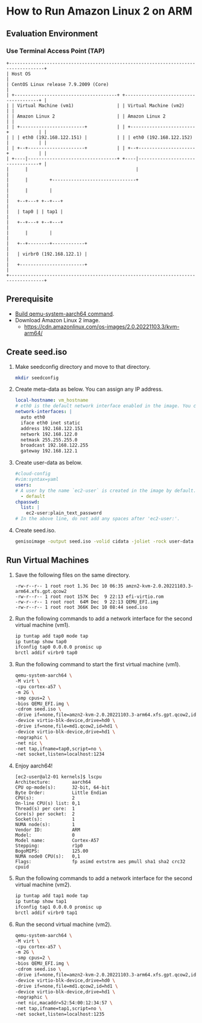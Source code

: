 # How to Run Amazon Linux 2 on ARM

## Evaluation Environment
### Use Terminal Access Point (TAP)
<!--
- IP address will be assigned automatically. The first virtual machine's IP address will be 192.168.122.76. and the second virtual machine's IP address will be 192.168.122.77.
-->
  ```
  +-----------------------------------------------------------------------------------+
  | Host OS                                                                           |
  | CentOS Linux release 7.9.2009 (Core)                                              |
  | +--------------------------------------+ +--------------------------------------+ |
  | | Virtual Machine (vm1)                | | Virtual Machine (vm2)                | |
  | | Amazon Linux 2                       | | Amazon Linux 2                       | |
  | | +------------------------+           | | +------------------------+           | |
  | | | eth0 (192.168.122.151) |           | | | eth0 (192.168.122.152) |           | |
  | | +--+---------------------+           | | +--+---------------------+           | |
  | +----|---------------------------------+ +----|---------------------------------+ |
  |      |                                        |                                   |
  |      |        +-------------------------------+                                   |
  |      |        |                                                                   |
  |   +--+---+ +--+---+                                                               |
  |   | tap0 | | tap1 |                                                               |
  |   +--+---+ +--+---+                                                               |
  |      |        |                                                                   |
  |   +--+--------+------------+                                                      |
  |   | virbr0 (192.168.122.1) |                                                      |
  |   +------------------------+                                                      |
  +-----------------------------------------------------------------------------------+
  ```

## Prerequisite
- [Build qemu-system-aarch64 command](./HowToRunARMonX86_64.md#build-qemu-system-aarch64).
- Download Amazon Linux 2 image.
  - https://cdn.amazonlinux.com/os-images/2.0.20221103.3/kvm-arm64/

## Create seed.iso
1. Make seedconfig directory and move to that directory.
   ```sh
   mkdir seedconfig
   ```
1. Create meta-data as below. You can assign any IP address.
   ```yaml
   local-hostname: vm_hostname
   # eth0 is the default network interface enabled in the image. You can configure static network settings with an entry like the following.
   network-interfaces: |
     auto eth0
     iface eth0 inet static
     address 192.168.122.151
     network 192.168.122.0
     netmask 255.255.255.0
     broadcast 192.168.122.255
     gateway 192.168.122.1
   ```
1. Create user-data as below.
   ```yaml
   #cloud-config
   #vim:syntax=yaml
   users:
   # A user by the name `ec2-user` is created in the image by default.
     - default
   chpasswd:
     list: |
       ec2-user:plain_text_password
   # In the above line, do not add any spaces after 'ec2-user:'.
   ```
1. Create seed.iso.
   ```sh
   genisoimage -output seed.iso -volid cidata -joliet -rock user-data meta-data
   ```

## Run Virtual Machines
1. Save the following files on the same directory.
   ```
   -rw-r--r-- 1 root root 1.3G Dec 10 06:35 amzn2-kvm-2.0.20221103.3-arm64.xfs.gpt.qcow2
   -rw-r--r-- 1 root root 157K Dec  9 22:13 efi-virtio.rom
   -rw-r--r-- 1 root root  64M Dec  9 22:13 QEMU_EFI.img
   -rw-r--r-- 1 root root 366K Dec 10 08:44 seed.iso   
   ```
1. Run the following commands to add a network interface for the second virtual machine (vm1).
   ```sh
   ip tuntap add tap0 mode tap
   ip tuntap show tap0
   ifconfig tap0 0.0.0.0 promisc up
   brctl addif virbr0 tap0
   ```
1. Run the following command to start the first virtual machine (vm1).
   ```sh
   qemu-system-aarch64 \
   -M virt \
   -cpu cortex-a57 \
   -m 2G \
   -smp cpus=2 \
   -bios QEMU_EFI.img \
   -cdrom seed.iso \
   -drive if=none,file=amzn2-kvm-2.0.20221103.3-arm64.xfs.gpt.qcow2,id=hd0 \
   -device virtio-blk-device,drive=hd0 \
   -drive if=none,file=md1.qcow2,id=hd1 \
   -device virtio-blk-device,drive=hd1 \
   -nographic \
   -net nic \
   -net tap,ifname=tap0,script=no \
   -net socket,listen=localhost:1234
   ```
1. Enjoy aarch64!
   ```
   [ec2-user@al2-01 kernels]$ lscpu
   Architecture:        aarch64
   CPU op-mode(s):      32-bit, 64-bit
   Byte Order:          Little Endian
   CPU(s):              2
   On-line CPU(s) list: 0,1
   Thread(s) per core:  1
   Core(s) per socket:  2
   Socket(s):           1
   NUMA node(s):        1
   Vendor ID:           ARM
   Model:               0
   Model name:          Cortex-A57
   Stepping:            r1p0
   BogoMIPS:            125.00
   NUMA node0 CPU(s):   0,1
   Flags:               fp asimd evtstrm aes pmull sha1 sha2 crc32 cpuid
   ```   
1. Run the following commands to add a network interface for the second virtual machine (vm2).
   ```sh
   ip tuntap add tap1 mode tap
   ip tuntap show tap1
   ifconfig tap1 0.0.0.0 promisc up
   brctl addif virbr0 tap1
   ```
1. Run the second virtual machine (vm2).
   ```sh
   qemu-system-aarch64 \
   -M virt \
   -cpu cortex-a57 \
   -m 2G \
   -smp cpus=2 \
   -bios QEMU_EFI.img \
   -cdrom seed.iso \
   -drive if=none,file=amzn2-kvm-2.0.20221103.3-arm64.xfs.gpt.qcow2,id=hd0 \
   -device virtio-blk-device,drive=hd0 \
   -drive if=none,file=md1.qcow2,id=hd1 \
   -device virtio-blk-device,drive=hd1 \
   -nographic \
   -net nic,macaddr=52:54:00:12:34:57 \
   -net tap,ifname=tap1,script=no \
   -net socket,listen=localhost:1235
   ```
